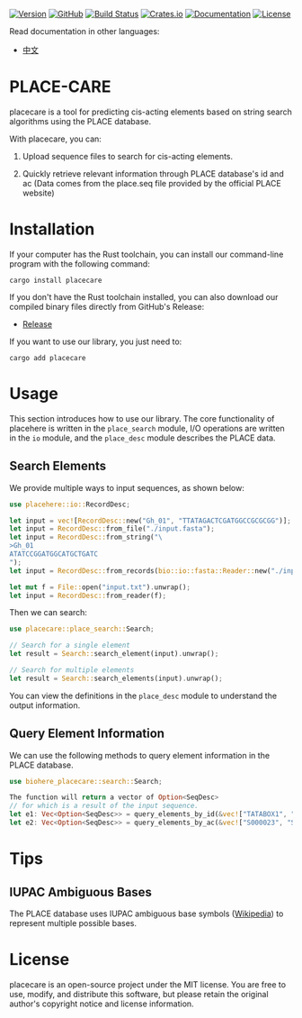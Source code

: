 [![Version](https://img.shields.io/badge/version-0.1.1-green.svg)]()
[![GitHub](https://img.shields.io/badge/github-bio--here%2Fplacecare-blue.svg)](https://github.com/bio-here/placecare)
[![Build Status](https://travis-ci.org/bio-here/placecare.svg?branch=master)](https://travis-ci.org/bio-here/placecare)
[![Crates.io](https://img.shields.io/crates/v/placecare.svg)](https://crates.io/crates/placecare)
[![Documentation](https://docs.rs/placecare/badge.svg)](https://docs.rs/placecare)
[![License](https://img.shields.io/crates/l/MIT.svg)]()

Read documentation in other languages:
- [中文](README-zh.md)

# PLACE-CARE

placecare is a tool for predicting cis-acting elements based on string search algorithms using the PLACE database.

With placecare, you can:

1. Upload sequence files to search for cis-acting elements.

2. Quickly retrieve relevant information through PLACE database's id and ac
(Data comes from the place.seq file provided by the official PLACE website)


# Installation

If your computer has the Rust toolchain, you can install our command-line program with the following command:

```shell
cargo install placecare
```

If you don't have the Rust toolchain installed, you can also download our compiled binary files directly from GitHub's Release:
- [Release](https://bio-here.github.io/placecare/release)


If you want to use our library, you just need to:
```shell
cargo add placecare
```

# Usage

This section introduces how to use our library.
The core functionality of placehere is written in the `place_search` module, I/O operations are written in the `io` module,
and the `place_desc` module describes the PLACE data.

## Search Elements

We provide multiple ways to input sequences, as shown below:
```rust
use placehere::io::RecordDesc;

let input = vec![RecordDesc::new("Gh_01", "TTATAGACTCGATGGCCGCGCGG")];
let input = RecordDesc::from_file("./input.fasta");
let input = RecordDesc::from_string("\
>Gh_01
ATATCCGGATGGCATGCTGATC
");
let input = RecordDesc::from_records(bio::io::fasta::Reader::new("./input.fasta"));

let mut f = File::open("input.txt").unwrap();
let input = RecordDesc::from_reader(f);
```

Then we can search:
```rust
use placecare::place_search::Search;

// Search for a single element
let result = Search::search_element(input).unwrap();

// Search for multiple elements
let result = Search::search_elements(input).unwrap();
```

You can view the definitions in the `place_desc` module to understand the output information.

## Query Element Information

We can use the following methods to query element information in the PLACE database.
```rust
use biohere_placecare::search::Search;

The function will return a vector of Option<SeqDesc>
// for which is a result of the input sequence.
let e1: Vec<Option<SeqDesc>> = query_elements_by_id(&vec!["TATABOX1", "TATABOX2"]);
let e2: Vec<Option<SeqDesc>> = query_elements_by_ac(&vec!["S000023", "S000260"]);
```

# Tips

## IUPAC Ambiguous Bases
The PLACE database uses IUPAC ambiguous base symbols ([Wikipedia](https://en.wikipedia.org/wiki/Nucleic_acid_notation)) to represent multiple possible bases.

# License
placecare is an open-source project under the MIT license. You are free to use, modify, and distribute this software, but please retain the original author's copyright notice and license information.

